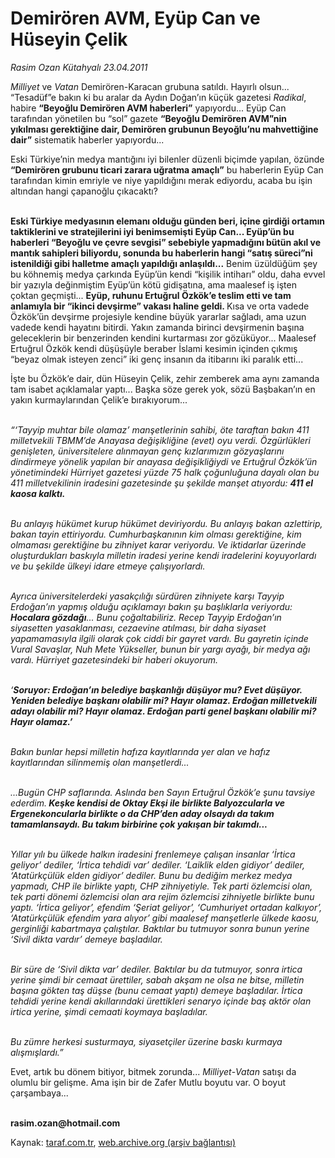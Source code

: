 # Demirören AVM, Eyüp Can ve Hüseyin Çelik

*Rasim Ozan Kütahyalı 23.04.2011*

<div class="yazi"><p><i>Milliyet</i> ve <i>Vatan</i> Demirören-Karacan grubuna satıldı. Hayırlı olsun... “Tesadüf”e bakın ki bu aralar da Aydın Doğan’ın küçük gazetesi <i>Radikal</i>, habire <b>“Beyoğlu Demirören AVM haberleri”</b> yapıyordu... Eyüp Can tarafından yönetilen bu “sol” gazete <b>“Beyoğlu Demirören AVM”nin yıkılması gerektiğine dair, Demirören grubunun Beyoğlu’nu mahvettiğine dair”</b> sistematik haberler yapıyordu...</p>
<p>Eski Türkiye’nin medya mantığını iyi bilenler düzenli biçimde yapılan, özünde <b>“Demirören grubunu ticari zarara uğratma amaçlı”</b> bu haberlerin Eyüp Can tarafından kimin emriyle ve niye yapıldığını merak ediyordu, acaba bu işin altından hangi çapanoğlu çıkacaktı?</p>
<p><b><br/>Eski Türkiye medyasının elemanı olduğu günden beri, içine girdiği ortamın taktiklerini ve stratejilerini iyi benimsemişti Eyüp Can... Eyüp’ün bu haberleri “Beyoğlu ve çevre sevgisi” sebebiyle yapmadığını bütün akıl ve mantık sahipleri biliyordu, sonunda bu haberlerin hangi “satış süreci”ni istenildiği gibi halletme amaçlı yapıldığı anlaşıldı</b><b>...</b> Benim üzüldüğüm şey bu köhnemiş medya çarkında Eyüp’ün kendi “kişilik intiharı” oldu, daha evvel bir yazıyla değinmiştim Eyüp’ün kötü gidişatına, ama maalesef iş işten çoktan geçmişti... <b>Eyüp, ruhunu Ertuğrul Özkök’e teslim etti ve tam anlamıyla bir “ikinci devşirme” vakası haline geldi. </b>Kısa ve orta vadede Özkök’ün devşirme projesiyle kendine büyük yararlar sağladı, ama uzun vadede kendi hayatını bitirdi. Yakın zamanda birinci devşirmenin başına geleceklerin bir benzerinden kendini kurtarması zor gözüküyor... Maalesef Ertuğrul Özkök kendi düşüşüyle beraber İslami kesimin içinden çıkmış “beyaz olmak isteyen zenci” iki genç insanın da itibarını iki paralık etti...</p>
<p>İşte bu Özkök’e dair, dün Hüseyin Çelik, zehir zemberek ama aynı zamanda tam isabet açıklamalar yaptı... Başka söze gerek yok, sözü Başbakan’ın en yakın kurmaylarından Çelik’e bırakıyorum...</p>
<p><i><br/>“‘Tayyip muhtar bile olamaz’ manşetlerinin sahibi, öte taraftan bakın 411 milletvekili TBMM’de Anayasa değişikliğine (evet) oyu verdi. Özgürlükleri genişleten, üniversitelere alınmayan genç kızlarımızın gözyaşlarını dindirmeye yönelik yapılan bir anayasa değişikliğiydi ve Ertuğrul Özkök’ün yönetimindeki Hürriyet gazetesi yüzde 75 halk çoğunluğuna dayalı olan bu 411 milletvekilinin iradesini gazetesinde şu şekilde manşet atıyordu: <b>411 el kaosa kalktı.</b></i></p>
<p><i><br/>Bu anlayış hükümet kurup hükümet deviriyordu. Bu anlayış bakan azlettirip, bakan tayin ettiriyordu. Cumhurbaşkanının kim olması gerektiğine, kim olmaması gerektiğine bu zihniyet karar veriyordu. Ve iktidarlar üzerinde oluşturdukları baskıyla milletin iradesi yerine kendi iradelerini koyuyorlardı ve bu şekilde ülkeyi idare etmeye çalışıyorlardı.</i></p>
<p><i><br/>Ayrıca üniversitelerdeki yasakçılığı sürdüren zihniyete karşı Tayyip Erdoğan’ın yapmış olduğu açıklamayı bakın şu başlıklarla veriyordu: <b>Hocalara gözdağı</b>... Bunu çoğaltabiliriz. Recep Tayyip Erdoğan’ın siyasetten yasaklanması, cezaevine atılması, bir daha siyaset yapamamasıyla ilgili olarak çok ciddi bir gayret vardı. Bu gayretin içinde Vural Savaşlar, Nuh Mete Yükseller, bunun bir yargı ayağı, bir medya ağı vardı. Hürriyet gazetesindeki bir haberi okuyorum.</i></p>
<p><i><br/>‘<b>Soruyor: Erdoğan’ın belediye başkanlığı düşüyor mu? Evet düşüyor. Yeniden belediye başkanı olabilir mi? Hayır olamaz. Erdoğan milletvekili adayı olabilir mi? Hayır olamaz. Erdoğan parti genel başkanı olabilir mi? Hayır olamaz.’</b></i></p>
<p><i><br/>Bakın bunlar hepsi milletin hafıza kayıtlarında yer alan ve hafız kayıtlarından silinmemiş olan manşetlerdi...</i></p>
<p><i><br/>...Bugün CHP saflarında. Aslında ben Sayın Ertuğrul Özkök’e şunu tavsiye ederdim.<b> Keşke kendisi de Oktay Ekşi ile birlikte Balyozcularla ve Ergenekoncularla birlikte o da CHP’den aday olsaydı da takım tamamlansaydı. Bu takım birbirine çok yakışan bir takımdı...</b></i></p>
<p><i><br/>Yıllar yılı bu ülkede halkın iradesini frenlemeye çalışan insanlar ‘İrtica geliyor’ dediler, ‘İrtica tehdidi var’ dediler. ‘Laiklik elden gidiyor’ dediler, ‘Atatürkçülük elden gidiyor’ dediler. Bunu bu dediğim merkez medya yapmadı, CHP ile birlikte yaptı, CHP zihniyetiyle. Tek parti özlemcisi olan, tek parti dönemi özlemcisi olan ara rejim özlemcisi zihniyetle birlikte bunu yaptı. ‘İrtica geliyor’, efendim ‘Şeriat geliyor’, ‘Cumhuriyet ortadan kalkıyor’, ‘Atatürkçülük efendim yara alıyor’ gibi maalesef manşetlerle ülkede kaosu, gerginliği kabartmaya çalıştılar. Baktılar bu tutmuyor sonra bunun yerine ‘Sivil dikta vardır’ demeye başladılar.</i></p>
<p><i><br/>Bir süre de ‘Sivil dikta var’ dediler. Baktılar bu da tutmuyor, sonra irtica yerine şimdi bir cemaat ürettiler, sabah akşam ne olsa ne bitse, milletin başına gökten taş düşse (bunu cemaat yaptı) demeye başladılar. İrtica tehdidi yerine kendi akıllarındaki ürettikleri senaryo içinde baş aktör olan irtica yerine, şimdi cemaati koymaya başladılar.</i></p>
<p><i><br/>Bu zümre herkesi susturmaya, siyasetçiler üzerine baskı kurmaya alışmışlardı.”</i></p>
<p>Evet, artık bu dönem bitiyor, bitmek zorunda... <i>Milliyet</i>-<i>Vatan</i> satışı da olumlu bir gelişme. Ama işin bir de Zafer Mutlu boyutu var. O boyut çarşambaya...</p>
<p><b><br/>rasim.ozan@hotmail.com </b></p>
</div>

Kaynak: [taraf.com.tr](http://www.taraf.com.tr/rasim-ozan-kutahyali/makale-demiroren-avm-eyup-can-ve-huseyin-celik.htm), [web.archive.org (arşiv bağlantısı)](http://web.archive.org/web/20131109011850/http://www.taraf.com.tr/rasim-ozan-kutahyali/makale-demiroren-avm-eyup-can-ve-huseyin-celik.htm)
